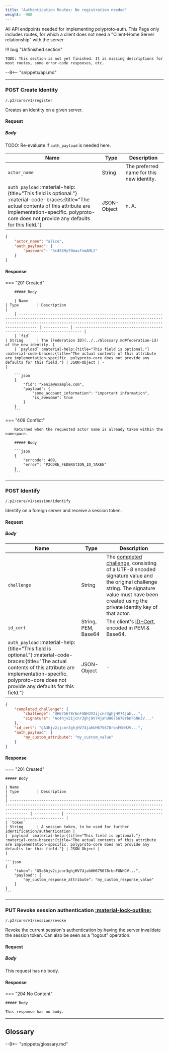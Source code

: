 ```yaml
---
title: "Authentication Routes: No registration needed"
weight: -900
---
```


All API endpoints needed for implementing polyproto-auth.
This Page only includes routes, for which a client does not need a "Client-Home Server relationship"
with the server.

!!! bug "Unfinished section"

    TODO: This section is not yet finished. It is missing descriptions for most routes, some error-code responses, etc.

--8<-- "snippets/api.md"

---

### <span class="request-h"><span class="request request-post">POST</span> Create Identity</span>

`/.p2/core/v1/register`

Creates an identity on a given server.

#### Request

##### Body

TODO: Re-evaluate if `auth_payload` is needed here.

| Name                                                                                                                                                                                                                            | Type        | Description                               |
| ------------------------------------------------------------------------------------------------------------------------------------------------------------------------------------------------------------------------------- | ----------- | ----------------------------------------- |
| `actor_name`                                                                                                                                                                                                                    | String      | The preferred name for this new identity. |
| `auth_payload` :material-help:{title="This field is optional."} :material-code-braces:{title="The actual contents of this attribute are implementation-specific. polyproto-core does not provide any defaults for this field."} | JSON-Object | n. A.                                     |

```json
{
    "actor_name": "alice",
    "auth_payload": {
        "password": "3c4589y70masfnmAML2"
    }
}
```

#### Response

=== "201 Created"


        ##### Body

        | Name                                                                                                                                                                                                                       | Type        | Description                                                               |
        | -------------------------------------------------------------------------------------------------------------------------------------------------------------------------------------------------------------------------- | ----------- | ------------------------------------------------------------------------- |
        | `fid`                                                                                                                                                                                                                      | String      | The [Federation ID](../../Glossary.md#federation-id) of the new identity. |
        | `payload` :material-help:{title="This field is optional."} :material-code-braces:{title="The actual contents of this attribute are implementation-specific. polyproto-core does not provide any defaults for this field."} | JSON-Object | -                                                                         |

        ```json
        {
            "fid": "xenia@example.com",
            "payload": {
                "some_account_information": "important information",
                "is_awesome": true
            }
        }
        ```

=== "409 Conflict"

        Returned when the requested actor name is already taken within the namespace.

        ##### Body

        ```json
        {
            "errcode": 409,
            "error": "P2CORE_FEDERATION_ID_TAKEN"
        }
        ```

---

### <span class="request-h"><span class="request request-post">POST</span> Identify</span>

`/.p2/core/v1/session/identify`

Identify on a foreign server and receive a session token.

#### Request

##### Body

| Name                                                                                                                                                                                                                            | Type                | Description                                                                                                                                                                                                                                  |
| ------------------------------------------------------------------------------------------------------------------------------------------------------------------------------------------------------------------------------- | ------------------- | -------------------------------------------------------------------------------------------------------------------------------------------------------------------------------------------------------------------------------------------- |
| `challenge`                                                                                                                                                                                                                     | String              | The [completed challenge](../types.md#completed-challenge-string), consisting of a UTF-8 encoded signature value and the original challenge string. The signature value must have been created using the private identity key of that actor. |
| `id_cert`                                                                                                                                                                                                                       | String, PEM, Base64 | The client's [ID-Cert](/Protocol%20Specifications/core/#71-home-server-signed-certificates-for-public-client-identity-keys-id-cert), encoded in PEM & Base64.                                                                                |
| `auth_payload` :material-help:{title="This field is optional."} :material-code-braces:{title="The actual contents of this attribute are implementation-specific. polyproto-core does not provide any defaults for this field."} | JSON-Object         | -                                                                                                                                                                                                                                            |

```json
{
    "completed_challenge": {
        "challenge": "UH675678rbnFGNHJV2ijcnr3ghjHV74jah...",
        "signature": "Ac4hjv2ijcnr3ghjHV74jahUH675678rbnFGNHJV..."
    },
    "id_cert": "gA3hjv2ijcnr3ghjHV74jahUH675678rbnFGNHJV...",
    "auth_payload": {
        "my_custom_attribute": "my_custom_value"
    }
}
```

#### Response

=== "201 Created"

    ##### Body

    | Name                                                                                                                                                                                                                       | Type        | Description                                                           |
    | -------------------------------------------------------------------------------------------------------------------------------------------------------------------------------------------------------------------------- | ----------- | --------------------------------------------------------------------- |
    | `token`                                                                                                                                                                                                                    | String      | A session token, to be used for further identification/authentication |
    | `payload` :material-help:{title="This field is optional."} :material-code-braces:{title="The actual contents of this attribute are implementation-specific. polyproto-core does not provide any defaults for this field."} | JSON-Object | -                                                                     |

    ```json
    {
        "token": "G5a6hjv2ijcnr3ghjHV74jahUH675678rbnFGNHJV...",
        "payload": {
            "my_custom_response_attribute": "my_custom_response_value"
        }
    }
    ```
---

### <span class="request-h"><span class="request request-put">PUT</span> Revoke session authentication [:material-lock-outline:](#authorization "Authorization required")</span>

`/.p2/core/v1/session/revoke`

Revoke the current session's authentication by having the server invalidate the session token.
Can also be seen as a "logout" operation.

#### Request

##### Body

This request has no body.

#### Response

=== "204 No Content"

    ##### Body

    This response has no body.

---

## Glossary

--8<-- "snippets/glossary.md"

